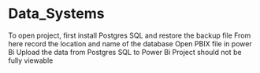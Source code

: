 # Data_Systems

To open project, first install Postgres SQL and restore the backup file
From here record the location and name of the database
Open PBIX file in power Bi
Upload the data from Postgres SQL to Power Bi
Project should not be fully viewable

